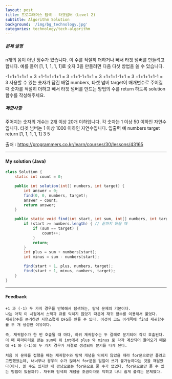 ```yaml
---
layout: post
title: 프로그래머스 탐색 - 타겟넘버 (Level 2)
subtitle: Algorithm Solution
background: '/img/bg_technology.jpg'
categories: technology/tech-algorithm
---
```



##### 문제 설명
n개의 음이 아닌 정수가 있습니다. 이 수를 적절히 더하거나 빼서 타겟 넘버를 만들려고 합니다. 예를 들어 [1, 1, 1, 1, 1]로 숫자 3을 만들려면 다음 다섯 방법을 쓸 수 있습니다.

-1+1+1+1+1 = 3
+1-1+1+1+1 = 3
+1+1-1+1+1 = 3
+1+1+1-1+1 = 3
+1+1+1+1-1 = 3
사용할 수 있는 숫자가 담긴 배열 numbers, 타겟 넘버 target이 매개변수로 주어질 때 숫자를 적절히 더하고 빼서 타겟 넘버를 만드는 방법의 수를 return 하도록 solution 함수를 작성해주세요.

##### 제한사항
주어지는 숫자의 개수는 2개 이상 20개 이하입니다.
각 숫자는 1 이상 50 이하인 자연수입니다.
타겟 넘버는 1 이상 1000 이하인 자연수입니다.
입출력 예
numbers	target	return
[1, 1, 1, 1, 1]	3	5

출처 : https://programmers.co.kr/learn/courses/30/lessons/43165




---

#### My solution (Java)

```java
class Solution {
	static int count = 0;

	public int solution(int[] numbers, int target) {
		int answer = 0;
		find(0, 0, numbers, target);
		answer = count;
		return answer;
	}

	public static void find(int start, int sum, int[] numbers, int target) {
		if (start >= numbers.length) { // 끝까지 왔을 때
			if (sum == target) {
				count++;
			}
			return;
		}
		int plus = sum + numbers[start];
		int minus = sum - numbers[start];

		find(start + 1, plus, numbers, target);
		find(start + 1, minus, numbers, target);
	}
}
```



---

#### Feedback

```
+1 과 (-1) 두 가지 경우를 반복해서 탐색하는, 탐색 문제의 기본이다.
나는 아직 이 시점에서 스택과 큐를 익히지 않았기 때문에 재귀 함수를 이용해서 풀었다.
재귀함수를 분기하면 자연스럽게 DFS를 만들 수 있다. 이것이 코드 아래쪽에 find 재귀함수를 두 개 생성한 이유이다. 

즉, 재귀함수가 한 번 호출될 때 마다, 하위 재귀함수는 두 갈래로 분기되어 각각 호출된다. 이 때 파라미터로 받는 sum이 위 int에서 plus 와 minus 로 각각 계산되어 들어오기 때문에 +1 와 (-1)의 두 가지 경우가 저절로 생성되어 분기를 타게 된다.

처음 이 문제를 접했을 때는 재귀함수와 탐색 개념을 익히지 않았을 때라 for문으로만 풀려고 고민했었는데, 너너무나 경우의 수가 많아서 for문을 일일이 쓰기 불가능하다는 것을 깨달았다(아니, 쓸 수도 있지만 내 깜냥으로는 for문으로 풀 수가 없었다. for문으로만 풀 수 있는 방법이 있을까?). 재귀와 탐색의 개념을 조금이라도 익히고 나니 쉽게 풀리는 문제였다.
```

